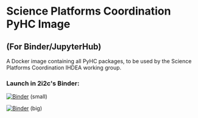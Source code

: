 # Science Platforms Coordination PyHC Image
## (For Binder/JupyterHub)

A Docker image containing all PyHC packages, to be used by the Science Platforms Coordination IHDEA working group. 

### Launch in 2i2c's Binder:
[![Binder](https://binder.opensci.2i2c.cloud/badge_logo.svg)](https://binder.opensci.2i2c.cloud/v2/gh/heliophysicsPy/science-platforms-coordination/pyhc?urlpath=lab/tree/Welcome.ipynb) (small)

[![Binder](https://big.binder.opensci.2i2c.cloud/badge_logo.svg)](https://big.binder.opensci.2i2c.cloud/v2/gh/heliophysicsPy/science-platforms-coordination/pyhc?urlpath=lab/tree/Welcome.ipynb) (big)
